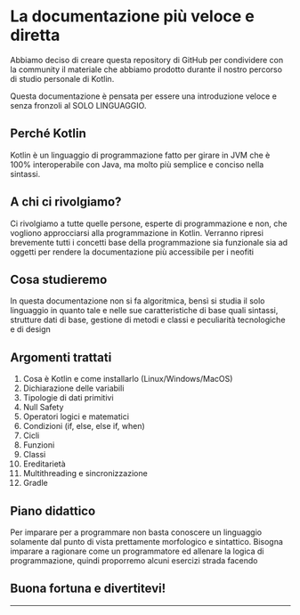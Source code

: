 # La documentazione più veloce e diretta
Abbiamo deciso di creare questa repository di GitHub per condividere con la community il materiale
che abbiamo prodotto durante il nostro percorso di studio personale di Kotlin. 

Questa documentazione è pensata per essere una introduzione veloce e senza fronzoli al SOLO LINGUAGGIO.

## Perché Kotlin
Kotlin è un linguaggio di programmazione fatto per girare in JVM che è 100% interoperabile
con Java, ma molto più semplice e conciso nella sintassi. 

## A chi ci rivolgiamo?
Ci rivolgiamo a tutte quelle persone, esperte di programmazione e non, che vogliono
approcciarsi alla programmazione in Kotlin. Verranno ripresi brevemente tutti i concetti
base della programmazione sia funzionale sia ad oggetti per rendere la documentazione
più accessibile per i neofiti

## Cosa studieremo
In questa documentazione non si fa algoritmica, bensì si studia il solo linguaggio in quanto tale e
nelle sue caratteristiche di base quali sintassi, strutture dati di base, gestione di metodi e classi e 
peculiarità tecnologiche e di design

## Argomenti trattati
1. Cosa è Kotlin e come installarlo (Linux/Windows/MacOS)
2. Dichiarazione delle variabili
3. Tipologie di dati primitivi
4. Null Safety
5. Operatori logici e matematici
6. Condizioni (if, else, else if, when)
7. Cicli
8. Funzioni
9. Classi
10. Ereditarietà
11. Multithreading e sincronizzazione 
12. Gradle

## Piano didattico
Per imparare per a programmare non basta conoscere un linguaggio solamente dal punto di vista prettamente
morfologico e sintattico. Bisogna imparare a ragionare come un programmatore ed allenare la logica di
programmazione, quindi proporremo alcuni esercizi strada facendo

## Buona fortuna e divertitevi!
***
